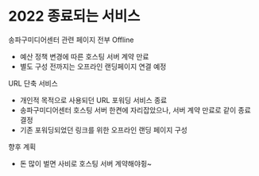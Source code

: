 # 2022 종료되는 서비스
송파구미디어센터 관련 페이지 전부 Offline
- 예산 정책 변경에 따른 호스팅 서버 계약 만료
- 별도 구성 전까지는 오프라인 랜딩페이지 연결 예정

URL 단축 서비스
- 개인적 목적으로 사용되던 URL 포워딩 서비스 종료
- 송파구미디어센터 호스팅 서버 한켠에 자리잡았으나, 서버 계약 만료로 같이 종료 결정
- 기존 포워딩되었던 링크를 위한 오프라인 랜딩 페이지 구성


향후 계획
- 돈 많이 벌면 사비로 호스팅 서버 계약해야쥥~
